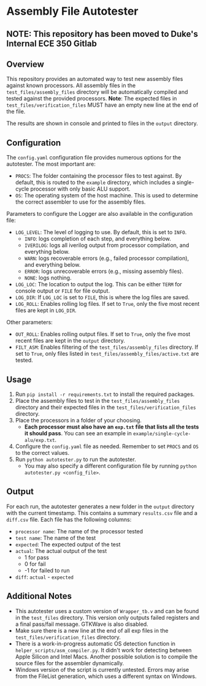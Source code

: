 # Assembly File Autotester
## NOTE: This repository has been moved to Duke's Internal ECE 350 Gitlab
## Overview 
This repository provides an automated way to test new assembly files against known processors. All assembly files in the `test_files/assembly_files` directory will be automatically compiled and tested against the provided processors. **Note**: The expected files in `test_files/verification_files` MUST have an empty new line at the end of the file.

The results are shown in console and printed to files in the `output` directory. 

## Configuration
The `config.yaml` configuration file provides numerous options for the autotester. The most important are:
* `PROCS`: The folder containing the processor files to test against. By default, this is routed to the `example` directory, which includes a single-cycle processor with only basic ALU support. 
* `OS`: The operating system of the host machine. This is used to determine the correct assembler to use for the assembly files. 


Parameters to configure the Logger are also available in the configuration file:
* `LOG_LEVEL`: The level of logging to use. By default, this is set to `INFO`.
    * `INFO`: logs completion of each step, and everything below.
    * `IVERILOG`: logs all iverilog output from processor compilation, and everything below.
    * `WARN`: logs recoverable errors (e.g., failed processor compilation), and everything below.
    * `ERROR`: logs unrecoverable errors (e.g., missing assembly files).
    * `NONE`: logs nothing.
* `LOG_LOC`: The location to output the log. This can be either `TERM` for console output or `FILE` for file output. 
* `LOG_DIR`: If `LOG_LOC` is set to `FILE`, this is where the log files are saved. 
* `LOG_ROLL`: Enables rolling log files. If set to `True`, only the five most recent files are kept in `LOG_DIR`.

Other parameters:
* `OUT_ROLL`: Enables rolling output files. If set to `True`, only the five most recent files are kept in the `output` directory.
* `FILT_ASM`: Enables filtering of the `test_files/assembly_files` directory. If set to `True`, only files listed in `test_files/assembly_files/active.txt` are tested.

## Usage
1. Run `pip install -r requirements.txt` to install the required packages.
2. Place the assembly files to test in the `test_files/assembly_files` directory and their expected files in the `test_files/verification_files` directory.
3. Place the processors in a folder of your choosing. 
    - **Each processor must also have an `exp.txt` file that lists all the tests it should pass**. You can see an example in `example/single-cycle-alu/exp.txt`. 
4. Configure the `config.yaml` file as needed. Remember to set `PROCS` and `OS` to the correct values. 
5. Run `python autotester.py` to run the autotester.
    - You may also specify a different configuration file by running `python autotester.py <config_file>`.

## Output
For each run, the autotester generates a new folder in the `output` directory with the current timestamp. This contains a summary `results.csv` file and a `diff.csv` file. Each file has the following columns:
* `processor name`: The name of the processor tested
* `test name`: The name of the test
* `expected`: The expected output of the test
* `actual`: The actual output of the test
    - 1 for pass
    - 0 for fail
    - -1 for failed to run
* `diff`: `actual` - `expected`

## Additional Notes
* This autotester uses a custom version of `Wrapper_tb.v` and can be found in the `test_files` directory. This version only outputs failed registers and a final pass/fail message. GTKWave is also disabled. 
* Make sure there is a new line at the end of all exp files in the `test_files/verification_files` directory. 
* There is a work-in-progress automatic OS detection function in `helper_scripts/asm_compiler.py`. It didn't work for detecting between Apple Silicon and Intel Macs. Another possible solution is to compile the source files for the assembler dynamically. 
* Windows version of the script is currently untested. Errors may arise from the FileList generation, which uses a different syntax on Windows.
